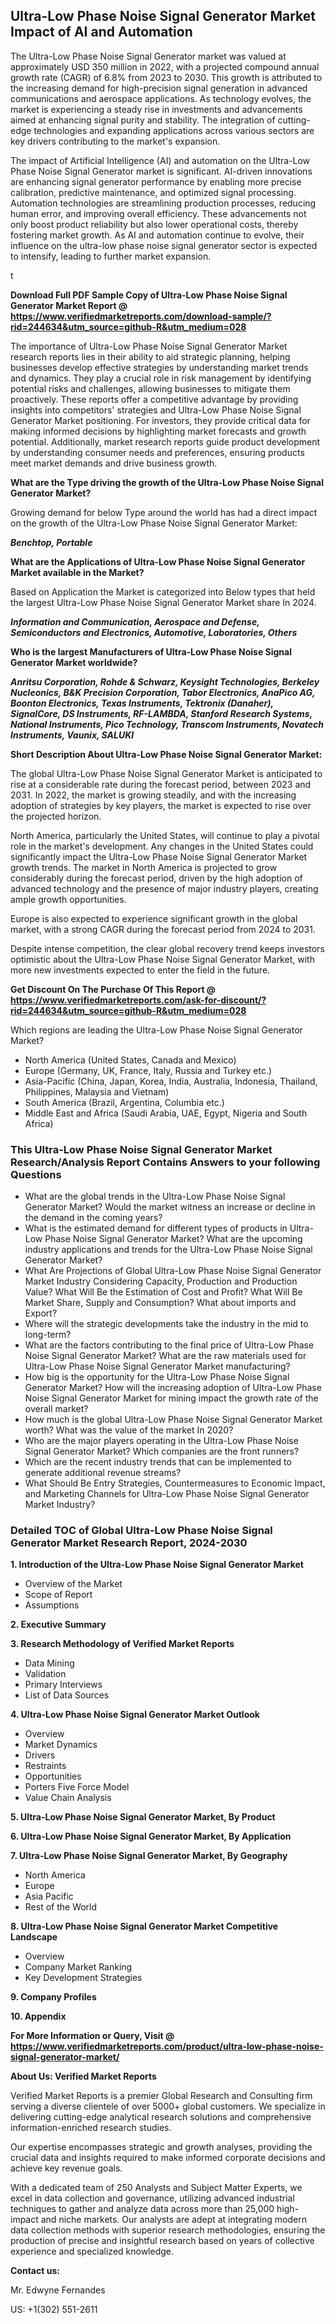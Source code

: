 <h2>Ultra-Low Phase Noise Signal Generator Market Impact of AI and Automation</h2><p>The Ultra-Low Phase Noise Signal Generator market was valued at approximately USD 350 million in 2022, with a projected compound annual growth rate (CAGR) of 6.8% from 2023 to 2030. This growth is attributed to the increasing demand for high-precision signal generation in advanced communications and aerospace applications. As technology evolves, the market is experiencing a steady rise in investments and advancements aimed at enhancing signal purity and stability. The integration of cutting-edge technologies and expanding applications across various sectors are key drivers contributing to the market's expansion.</p><p>The impact of Artificial Intelligence (AI) and automation on the Ultra-Low Phase Noise Signal Generator market is significant. AI-driven innovations are enhancing signal generator performance by enabling more precise calibration, predictive maintenance, and optimized signal processing. Automation technologies are streamlining production processes, reducing human error, and improving overall efficiency. These advancements not only boost product reliability but also lower operational costs, thereby fostering market growth. As AI and automation continue to evolve, their influence on the ultra-low phase noise signal generator sector is expected to intensify, leading to further market expansion.</p>t</p><p id="" class=""><strong>Download Full PDF Sample Copy of Ultra-Low Phase Noise Signal Generator Market Report @ <a href="https://www.verifiedmarketreports.com/download-sample/?rid=244634&utm_source=github-R&utm_medium=028" target="_blank">https://www.verifiedmarketreports.com/download-sample/?rid=244634&utm_source=github-R&utm_medium=028</a></strong></p><p>The importance of&nbsp;Ultra-Low Phase Noise Signal Generator Market research reports lies in their ability to aid strategic planning, helping businesses develop effective strategies by understanding market trends and dynamics. They play a crucial role in risk management by identifying potential risks and challenges, allowing businesses to mitigate them proactively. These reports offer a competitive advantage by providing insights into competitors' strategies and Ultra-Low Phase Noise Signal Generator Market positioning. For investors, they provide critical data for making informed decisions by highlighting market forecasts and growth potential. Additionally, market research reports guide product development by understanding consumer needs and preferences, ensuring products meet market demands and drive business growth.</p><p><strong>What are the&nbsp;Type driving the growth of the Ultra-Low Phase Noise Signal Generator Market?</strong></p><p id="" class="">Growing demand for below Type around the world has had a direct impact on the growth of the Ultra-Low Phase Noise Signal Generator Market:</p><em><strong>Benchtop, Portable</strong></em></p><strong>What are the&nbsp;Applications&nbsp;of Ultra-Low Phase Noise Signal Generator Market available in the Market?</strong></p><p id="" class="">Based on Application the Market is categorized into Below types that held the largest Ultra-Low Phase Noise Signal Generator Market share In 2024.</p><em><strong>Information and Communication, Aerospace and Defense, Semiconductors and Electronics, Automotive, Laboratories, Others</strong></em></p><strong>Who is the largest Manufacturers of Ultra-Low Phase Noise Signal Generator Market worldwide?</strong></p><p><em><strong>Anritsu Corporation, Rohde & Schwarz, Keysight Technologies, Berkeley Nucleonics, B&K Precision Corporation, Tabor Electronics, AnaPico AG, Boonton Electronics, Texas Instruments, Tektronix (Danaher), SignalCore, DS Instruments, RF-LAMBDA, Stanford Research Systems, National Instruments, Pico Technology, Transcom Instruments, Novatech Instruments, Vaunix, SALUKI</strong></em></p><p id="" class=""><strong>Short Description About Ultra-Low Phase Noise Signal Generator Market:</strong></p><p>The global Ultra-Low Phase Noise Signal Generator Market is anticipated to rise at a considerable rate during the forecast period, between 2023 and 2031. In 2022, the market is growing steadily, and with the increasing adoption of strategies by key players, the market is expected to rise over the projected horizon.</p><p>North America, particularly the United States, will continue to play a pivotal role in the market's development. Any changes in the United States could significantly impact the Ultra-Low Phase Noise Signal Generator Market growth trends. The market in North America is projected to grow considerably during the forecast period, driven by the high adoption of advanced technology and the presence of major industry players, creating ample growth opportunities.</p><p>Europe is also expected to experience significant growth in the global market, with a strong CAGR during the forecast period from 2024 to 2031.</p><p>Despite intense competition, the clear global recovery trend keeps investors optimistic about the Ultra-Low Phase Noise Signal Generator Market, with more new investments expected to enter the field in the future.</p><p id="" class=""><strong>Get Discount On The Purchase Of This Report @ <a href="https://www.verifiedmarketreports.com/ask-for-discount/?rid=244634&utm_source=github-R&utm_medium=028" target="_blank">https://www.verifiedmarketreports.com/ask-for-discount/?rid=244634&utm_source=github-R&utm_medium=028</a></strong></p>Which regions are leading the Ultra-Low Phase Noise Signal Generator Market?</p><ul><li>North America (United States, Canada and Mexico)</li><li>Europe (Germany, UK, France, Italy, Russia and Turkey etc.)</li><li>Asia-Pacific (China, Japan, Korea, India, Australia, Indonesia, Thailand, Philippines, Malaysia and Vietnam)</li><li>South America (Brazil, Argentina, Columbia etc.)</li><li>Middle East and Africa (Saudi Arabia, UAE, Egypt, Nigeria and South Africa)</li></ul><h3 id="" class="">This Ultra-Low Phase Noise Signal Generator Market Research/Analysis Report Contains Answers to your following Questions</h3><ul><li>What are the global trends in the Ultra-Low Phase Noise Signal Generator Market? Would the market witness an increase or decline in the demand in the coming years?</li><li>What is the estimated demand for different types of products in Ultra-Low Phase Noise Signal Generator Market? What are the upcoming industry applications and trends for the Ultra-Low Phase Noise Signal Generator Market?</li><li>What Are Projections of Global Ultra-Low Phase Noise Signal Generator Market Industry Considering Capacity, Production and Production Value? What Will Be the Estimation of Cost and Profit? What Will Be Market Share, Supply and Consumption? What about imports and Export?</li><li>Where will the strategic developments take the industry in the mid to long-term?</li><li>What are the factors contributing to the final price of Ultra-Low Phase Noise Signal Generator Market? What are the raw materials used for Ultra-Low Phase Noise Signal Generator Market manufacturing?</li><li>How big is the opportunity for the Ultra-Low Phase Noise Signal Generator Market? How will the increasing adoption of Ultra-Low Phase Noise Signal Generator Market for mining impact the growth rate of the overall market?</li><li>How much is the global Ultra-Low Phase Noise Signal Generator Market worth? What was the value of the market In 2020?</li><li>Who are the major players operating in the Ultra-Low Phase Noise Signal Generator Market? Which companies are the front runners?</li><li>Which are the recent industry trends that can be implemented to generate additional revenue streams?</li><li>What Should Be Entry Strategies, Countermeasures to Economic Impact, and Marketing Channels for Ultra-Low Phase Noise Signal Generator Market Industry?</li></ul><h3 id="" class="">Detailed TOC of Global Ultra-Low Phase Noise Signal Generator Market Research Report, 2024-2030</h3><p id="" class=""><strong>1. Introduction of the Ultra-Low Phase Noise Signal Generator Market</strong></p><ul><li>Overview of the Market</li><li>Scope of Report</li><li>Assumptions</li></ul><p id="" class=""><strong>2. Executive Summary</strong></p><p id="" class=""><strong>3. Research Methodology of Verified Market Reports</strong></p><ul><li>Data Mining</li><li>Validation</li><li>Primary Interviews</li><li>List of Data Sources</li></ul><p id="" class=""><strong>4. Ultra-Low Phase Noise Signal Generator Market Outlook</strong></p><ul><li>Overview</li><li>Market Dynamics</li><li>Drivers</li><li>Restraints</li><li>Opportunities</li><li>Porters Five Force Model</li><li>Value Chain Analysis</li></ul><p id="" class=""><strong>5. Ultra-Low Phase Noise Signal Generator Market, By Product</strong></p><p id="" class=""><strong>6. Ultra-Low Phase Noise Signal Generator Market, By Application</strong></p><p id="" class=""><strong>7. Ultra-Low Phase Noise Signal Generator Market, By Geography</strong></p><ul><li>North America</li><li>Europe</li><li>Asia Pacific</li><li>Rest of the World</li></ul><p id="" class=""><strong>8. Ultra-Low Phase Noise Signal Generator Market Competitive Landscape</strong></p><ul><li>Overview</li><li>Company Market Ranking</li><li>Key Development Strategies</li></ul><p id="" class=""><strong>9. Company Profiles</strong></p><p id="" class=""><strong>10. Appendix</strong></p><p id="" class=""><strong>For More Information or Query, Visit @ <a href="https://www.verifiedmarketreports.com/product/ultra-low-phase-noise-signal-generator-market/" target="_blank">https://www.verifiedmarketreports.com/product/ultra-low-phase-noise-signal-generator-market/</a></strong></p><p id="" class=""><strong>About Us: Verified Market Reports</strong></p><p id="" class="">Verified Market Reports is a premier Global Research and Consulting firm serving a diverse clientele of over 5000+ global customers. We specialize in delivering cutting-edge analytical research solutions and comprehensive information-enriched research studies.</p><p id="" class="">Our expertise encompasses strategic and growth analyses, providing the crucial data and insights required to make informed corporate decisions and achieve key revenue goals.</p><p id="" class="">With a dedicated team of 250 Analysts and Subject Matter Experts, we excel in data collection and governance, utilizing advanced industrial techniques to gather and analyze data across more than 25,000 high-impact and niche markets. Our analysts are adept at integrating modern data collection methods with superior research methodologies, ensuring the production of precise and insightful research based on years of collective experience and specialized knowledge.</p><p id="" class=""><strong>Contact us:</strong></p><p id="" class="">Mr. Edwyne Fernandes</p><p id="" class="">US: +1(302) 551-2611</p>